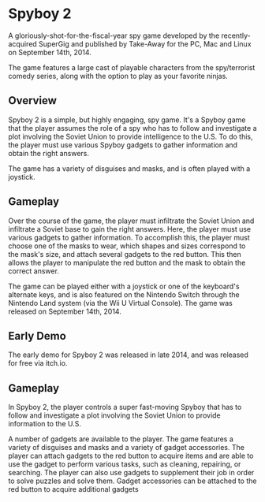 # Spyboy 2

A gloriously-shot-for-the-fiscal-year spy game developed by the recently-acquired SuperGig and published by Take-Away for the PC, Mac and Linux on September 14th, 2014.

The game features a large cast of playable characters from the spy/terrorist comedy series, along with the option to play as your favorite ninjas.

## Overview

Spyboy 2 is a simple, but highly engaging, spy game. It's a Spyboy game that the player assumes the role of a spy who has to follow and investigate a plot involving the Soviet Union to provide intelligence to the U.S. To do this, the player must use various Spyboy gadgets to gather information and obtain the right answers.

The game has a variety of disguises and masks, and is often played with a joystick.

## Gameplay

Over the course of the game, the player must infiltrate the Soviet Union and infiltrate a Soviet base to gain the right answers. Here, the player must use various gadgets to gather information. To accomplish this, the player must choose one of the masks to wear, which shapes and sizes correspond to the mask's size, and attach several gadgets to the red button. This then allows the player to manipulate the red button and the mask to obtain the correct answer.

The game can be played either with a joystick or one of the keyboard's alternate keys, and is also featured on the Nintendo Switch through the Nintendo Land system (via the Wii U Virtual Console). The game was released on September 14th, 2014.

## Early Demo

The early demo for Spyboy 2 was released in late 2014, and was released for free via itch.io.

## Gameplay

In Spyboy 2, the player controls a super fast-moving Spyboy that has to follow and investigate a plot involving the Soviet Union to provide information to the U.S.

A number of gadgets are available to the player. The game features a variety of disguises and masks and a variety of gadget accessories. The player can attach gadgets to the red button to acquire items and are able to use the gadget to perform various tasks, such as cleaning, repairing, or searching. The player can also use gadgets to supplement their job in order to solve puzzles and solve them. Gadget accessories can be attached to the red button to acquire additional gadgets